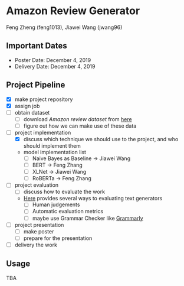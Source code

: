 # Amazon Review Generator
Feng Zheng (feng1013), Jiawei Wang (jwang96)
## Important Dates
- Poster Date: December 4, 2019
- Delivery Date: December 4, 2019
## Project Pipeline
- [x] make project repository
- [x] assign job
- [ ] obtain dataset
  - [ ] download *Amazon review dataset* from [here](https://nijianmo.github.io/amazon/index.html)
  - [ ] figure out how we can make use of these data
- [ ] project implementation
  - [x] discuss which technique we should use to the project, and who should implement them
  - model implementation list
    - [ ] Naive Bayes as Baseline -> Jiawei Wang
    - [ ] BERT -> Feng Zhang
    - [ ] XLNet -> Jiawei Wang
    - [ ] RoBERTa -> Feng Zhang
- [ ] project evaluation
  - [ ] discuss how to evaluate the work
  - [Here](https://www.cs.brandeis.edu/~cs136a/CS136a_Slides/stent-columbia-EvaluationGeneration.pdf) provides several ways to evaluating text generators
    - [ ] Human judgements
    - [ ] Automatic evaluation metrics
    - [ ] maybe use Grammar Checker like [Grammarly](https://app.grammarly.com/)
- [ ] project presentation
  - [ ] make poster
  - [ ] prepare for the presentation
- [ ] delivery the work

## Usage
TBA
